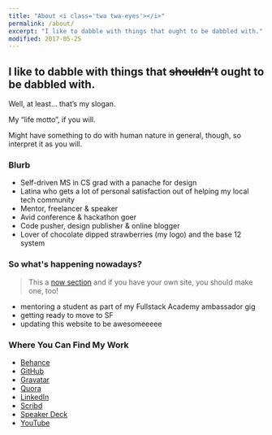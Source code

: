 ```yaml
---
title: "About <i class='twa twa-eyes'></i>"
permalink: /about/
excerpt: "I like to dabble with things that ought to be dabbled with."
modified: 2017-05-25
---
```


<h2>I like to dabble with things that <del>shouldn’t</del> ought to be dabbled with.</h2>

Well, at least… that’s my slogan.

My “life motto”, if you will.

Might have something to do with human nature in general, though, so interpret it as you will.

### Blurb

- Self-driven MS in CS grad with a panache for design <i class='twa twa-mortar-board'></i> <i class='twa twa-hammer'></i> <i class='twa twa-art'></i>
- Latina who gets a lot of personal satisfaction out of helping my local tech community <i class='twa twa-blush'></i>
- Mentor, freelancer & speaker <i class='twa twa-speech-balloon'></i>
- Avid conference & hackathon goer <i class='twa twa-car'></i>
- Code pusher, design publisher & online blogger <i class='twa twa-globe-with-meridians'></i>
- Lover of chocolate dipped strawberries (my logo) and the base 12 system <i class='twa twa-strawberry'></i> <i class='twa twa-chocolate-bar'></i>

### So what's happening nowadays?

> This a [now section](http://nownownow.com/about) and if you have your own site, you should make one, too!

- mentoring a student as part of my Fullstack Academy ambassador gig
- getting ready to move to SF
- updating this website to be awesomeeeee

### Where You Can Find My Work <i class='twa twa-strawberry'></i>

- [Behance](http://behance.net/fvcproductions) <i class="fa fa-behance"></i>
- [GitHub](http://github.com/fvcproductions) <i class="fa fa-github"></i>
- [Gravatar](https://en.gravatar.com/fvcproductions) <i class="fa fa-gravatar"></i>
- [Quora](http://quora.com/profile/Frances-Coronel-1) <i class="fa fa-quora"></i>
- [LinkedIn](http://linkedin.com/in/fvcproductions) <i class="fa fa-linkedin"></i>
- [Scribd](https://www.scribd.com/user/194063411/FVCproductions) <i class="fa fa-scribd"></i>
- [Speaker Deck](https://speakerdeck.com/fvcproductions) <i class="fa fa-speakerdeck"></i>
- [YouTube](http://youtube.com/+fvcproductions2013) <i class="fa fa-youtube"></i>